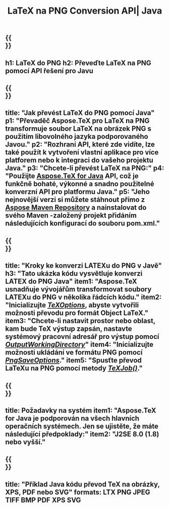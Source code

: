 ﻿---
translation: true
template: /_templates/_conversion-child-java.md
title: LaTeX na PNG Conversion API| Java
description: Funkce převodu LaTeX do PNG. Integrujte tuto místní knihovnu Java do svého projektu nebo použijte multiplatformní aplikace pro převod LaTeXu na PNG.
keywords: latex to png api java, latex2png integrovat
url: /java/conversion/latex-to-png/
family: tex
platformtag: java
feature: conversion
informat: LATEX
outformat: PNG
otherformats: BMP TIFF JPEG PDF
---

{{<section banner>}}
---
h1: LaTeX do PNG
h2: Převeďte LaTeX na PNG pomocí API řešení pro Javu
---

{{<section overview>}}
---
title: "Jak převést LaTeX do PNG pomocí Java"
p1: "Převaděč Aspose.TeX pro LaTeX na PNG transformuje soubor LaTeX na obrázek PNG s použitím libovolného jazyka podporovaného Javou."
p2: "Rozhraní API, které zde vidíte, lze také použít k vytvoření vlastní aplikace pro více platforem nebo k integraci do vašeho projektu Java."
p3: "Chcete-li převést LaTeX na PNG:"
p4: "Použijte [Aspose.TeX for Java](https://products.aspose.com/tex/java) API, což je funkčně bohaté, výkonné a snadno použitelné konverzní API pro platformu Java."
p5: "Jeho nejnovější verzi si můžete stáhnout přímo z [Aspose Maven Repository](https://repository.aspose.com/tex/) a nainstalovat do svého Maven -založený projekt přidáním následujících konfigurací do souboru pom.xml."
---

{{<section feature1>}}
---
title: "Kroky ke konverzi LATEXu do PNG v Javě"
h3: "Tato ukázka kódu vysvětluje konverzi LATEX do PNG Java"
item1: "Aspose.TeX usnadňuje vývojářům transformovat soubory LATEXu do PNG v několika řádcích kódu."
item2: "Inicializujte [*TeXOptions*](https://reference.aspose.com/tex/java/com.aspose.tex/TeXOptions), abyste vytvořili možnosti převodu pro formát Object LaTeX."
item3: "Chcete-li nastavit prostor nebo oblast, kam bude TeX výstup zapsán, nastavte systémový pracovní adresář pro výstup pomocí [*OutputWorkingDirectory*](https://reference.aspose.com/tex/java/com.aspose.tex/TeXOptions#getOutputWorkingDirectory--)"
item4: "Inicializujte možnosti ukládání ve formátu PNG pomocí [*PngSaveOptions*](https://reference.aspose.com/tex/java/com.aspose.tex.rendering/PngSaveOptions)."
item5: "Spusťte převod LaTeXu na PNG pomocí metody [*TeXJob()*](https://reference.aspose.com/tex/java/com.aspose.tex/TeXJob)."
---

{{<section feature2>}}
---
title: Požadavky na systém
item1: "Aspose.TeX for Java je podporován na všech hlavních operačních systémech. Jen se ujistěte, že máte následující předpoklady:"
item2: "J2SE 8.0 (1.8) nebo vyšší."
---

{{<section widget>}}
---
title: "Příklad Java kódu převod TeX na obrázky, XPS, PDF nebo SVG"
formats: LTX PNG JPEG TIFF BMP PDF XPS SVG
---